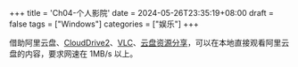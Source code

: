 +++
title = 'Ch04-个人影院'
date = 2024-05-26T23:35:19+08:00
draft = false
tags = ["Windows"]
categories = ["娱乐"]
+++

借助阿里云盘、[CloudDrive2][1]、[VLC][2]、[云盘资源分享][3]，可以在本地直接观看阿里云盘的内容，要求网速在 1MB/s 以上。

[1]: https://www.clouddrive2.com/
[2]: https://www.videolan.org/vlc/
[3]: https://yunpan1.cc/
